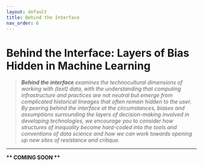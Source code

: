 ```yaml
---
layout: default
title: Behind the Interface
nav_order: 6
---
```


# Behind the Interface: Layers of Bias Hidden in Machine Learning

> ***Behind the interface** examines the technocultural dimensions of working with (text) data, with the understanding that computing infrastructure and practices are not neutral but emerge from complicated historical lineages that often remain hidden to the user. By peering behind the interface at the circumstances, biases and assumptions surrounding the layers of decision-making involved in developing technologies, we encourage you to consider how structures of inequality become hard-coded into the tools and conventions of data science and how we can work towards opening up new sites of resistance and critique.*

<hr />

**\*\* COMING SOON \*\***

<!--

## Dominant Datasets

[Safiya Noble](https://safiyaunoble.com/), [Joy Buolamwini](https://www.media.mit.edu/people/joyab/overview/), [Cathy O’Neil](https://mathbabe.org/) and others have drawn attention to the latent biases and assumptions encoded into algorithmically driven processes such as search engine term autocompletions and facial recognition. As we have already encountered in the lesson, natural language processing tools are no less immune to being shaped by the  .  can be . is the training dataset used in machine learning to recognize patterns that will be applied to . For example, choices in how to label data, what data is included 

For example, 

Initiatives like the [Corpus of Regional African American Language (CORAAL)](https://oraal.uoregon.edu/coraal) project, which  point to possibilities

## Data Sovereignty

Conversely, there are complex ethical questions surrounding the use of data from minoritized communities; community protocols; turning texts into data
While it is important to ensure that natural language processing systems are designed with principles of equity in mind, there are also respects in which efforts at inclusion can put minoritized communities at further risk. As Ruha Benjamin notes, when.

Benjamin does not , and stresses that there are sites of resistance to the new Jim code.


The importance of working together with communities who are impacted  and their data sovereignty. 
 

-->

